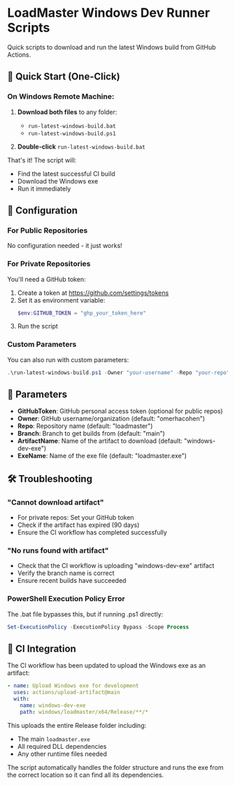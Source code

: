 # LoadMaster Windows Dev Runner Scripts

Quick scripts to download and run the latest Windows build from GitHub Actions.

## 🚀 Quick Start (One-Click)

### On Windows Remote Machine:

1. **Download both files** to any folder:
   - `run-latest-windows-build.bat`
   - `run-latest-windows-build.ps1`

2. **Double-click** `run-latest-windows-build.bat`

That's it! The script will:
- Find the latest successful CI build
- Download the Windows exe
- Run it immediately

## 🔧 Configuration

### For Public Repositories
No configuration needed - it just works!

### For Private Repositories
You'll need a GitHub token:

1. Create a token at https://github.com/settings/tokens
2. Set it as environment variable:
   ```powershell
   $env:GITHUB_TOKEN = "ghp_your_token_here"
   ```
3. Run the script

### Custom Parameters
You can also run with custom parameters:

```powershell
.\run-latest-windows-build.ps1 -Owner "your-username" -Repo "your-repo" -Branch "feature-branch"
```

## 📝 Parameters

- **GitHubToken**: GitHub personal access token (optional for public repos)
- **Owner**: GitHub username/organization (default: "omerhacohen")
- **Repo**: Repository name (default: "loadmaster")
- **Branch**: Branch to get builds from (default: "main")
- **ArtifactName**: Name of the artifact to download (default: "windows-dev-exe")
- **ExeName**: Name of the exe file (default: "loadmaster.exe")

## 🛠️ Troubleshooting

### "Cannot download artifact"
- For private repos: Set your GitHub token
- Check if the artifact has expired (90 days)
- Ensure the CI workflow has completed successfully

### "No runs found with artifact"
- Check that the CI workflow is uploading "windows-dev-exe" artifact
- Verify the branch name is correct
- Ensure recent builds have succeeded

### PowerShell Execution Policy Error
The .bat file bypasses this, but if running .ps1 directly:
```powershell
Set-ExecutionPolicy -ExecutionPolicy Bypass -Scope Process
```

## 🔄 CI Integration

The CI workflow has been updated to upload the Windows exe as an artifact:

```yaml
- name: Upload Windows exe for development
  uses: actions/upload-artifact@main
  with:
    name: windows-dev-exe
    path: windows/loadmaster/x64/Release/**/*
```

This uploads the entire Release folder including:
- The main `loadmaster.exe`
- All required DLL dependencies
- Any other runtime files needed

The script automatically handles the folder structure and runs the exe from the correct location so it can find all its dependencies. 